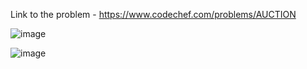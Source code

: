 Link to the problem - https://www.codechef.com/problems/AUCTION


![image](https://user-images.githubusercontent.com/57552973/229009836-bd0557ec-d529-482d-83a9-1e3dbc378b0e.png)


![image](https://user-images.githubusercontent.com/57552973/229009861-23c8729b-fd0f-431e-96ff-a7620225a151.png)
